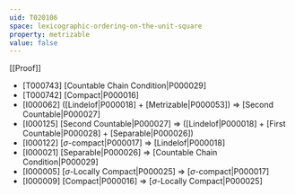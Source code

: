 ```yaml
---
uid: T020106
space: lexicographic-ordering-on-the-unit-square
property: metrizable
value: false
---
```

[[Proof]]

* [T000743] [Countable Chain Condition|P000029]
* [T000742] [Compact|P000016]
* [I000062] ([Lindelof|P000018] + [Metrizable|P000053]) => [Second Countable|P000027]
* [I000125] [Second Countable|P000027] => ([Lindelof|P000018] + [First Countable|P000028] + [Separable|P000026])
* [I000122] [$\sigma$-compact|P000017] => [Lindelof|P000018]
* [I000021] [Separable|P000026] => [Countable Chain Condition|P000029]
* [I000005] [$\sigma$-Locally Compact|P000025] => [$\sigma$-compact|P000017]
* [I000009] [Compact|P000016] => [$\sigma$-Locally Compact|P000025]

